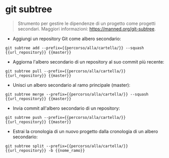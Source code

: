 # git subtree

> Strumento per gestire le dipendenze di un progetto come progetti secondari.
> Maggiori informazioni: <https://manned.org/git-subtree>.

- Aggiungi un repository Git come albero secondario:

`git subtree add --prefix={{percorso/alla/cartella/}} --squash {{url_repository}} {{master}}`

- Aggiorna l'albero secondario di un repository al suo commit più recente:

`git subtree pull --prefix={{percorso/alla/cartella/}} {{url_repository}} {{master}}`

- Unisci un albero secondario al ramo principale (master):

`git subtree merge --prefix={{percorso/alla/cartella/}} --squash {{url_repository}} {{master}}`

- Invia commit all'albero secondario di un repository:

`git subtree push --prefix={{percorso/alla/cartella/}} {{url_repository}} {{master}}`

- Estrai la cronologia di un nuovo progetto dalla cronologia di un albero secondario:

`git subtree split --prefix={{percorso/alla/cartella/}} {{url_repository}} -b {{nome_ramo}}`
